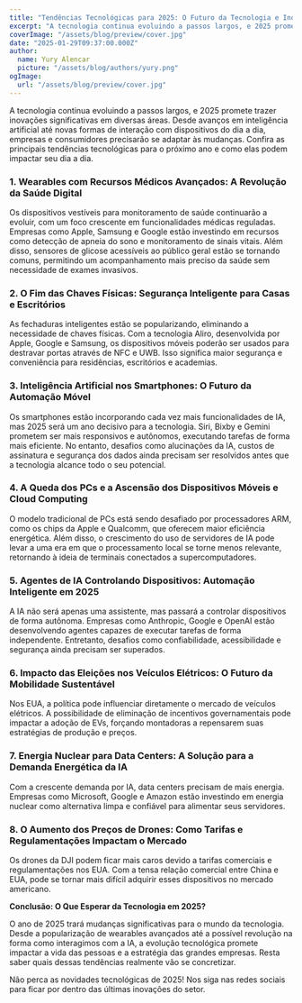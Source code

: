 ```yaml
---
title: "Tendências Tecnológicas para 2025: O Futuro da Tecnologia e Inovações"
excerpt: "A tecnologia continua evoluindo a passos largos, e 2025 promete trazer inovações significativas em diversas áreas. Desde avanços em inteligência artificial até novas formas de interação com dispositivos do dia a dia, empresas e consumidores precisarão se adaptar às mudanças. Confira as principais tendências tecnológicas para o ano de 2025 e como elas podem impactar seu dia a dia."
coverImage: "/assets/blog/preview/cover.jpg"
date: "2025-01-29T09:37:00.000Z"
author:
  name: Yury Alencar
  picture: "/assets/blog/authors/yury.png"
ogImage:
  url: "/assets/blog/preview/cover.jpg"
---
```


A tecnologia continua evoluindo a passos largos, e 2025 promete trazer inovações significativas em diversas áreas. Desde avanços em inteligência artificial até novas formas de interação com dispositivos do dia a dia, empresas e consumidores precisarão se adaptar às mudanças. Confira as principais tendências tecnológicas para o próximo ano e como elas podem impactar seu dia a dia.

### 1. Wearables com Recursos Médicos Avançados: A Revolução da Saúde Digital

Os dispositivos vestíveis para monitoramento de saúde continuarão a evoluir, com um foco crescente em funcionalidades médicas reguladas. Empresas como Apple, Samsung e Google estão investindo em recursos como detecção de apneia do sono e monitoramento de sinais vitais. Além disso, sensores de glicose acessíveis ao público geral estão se tornando comuns, permitindo um acompanhamento mais preciso da saúde sem necessidade de exames invasivos.

### 2. O Fim das Chaves Físicas: Segurança Inteligente para Casas e Escritórios

As fechaduras inteligentes estão se popularizando, eliminando a necessidade de chaves físicas. Com a tecnologia Aliro, desenvolvida por Apple, Google e Samsung, os dispositivos móveis poderão ser usados para destravar portas através de NFC e UWB. Isso significa maior segurança e conveniência para residências, escritórios e academias.

### 3. Inteligência Artificial nos Smartphones: O Futuro da Automação Móvel

Os smartphones estão incorporando cada vez mais funcionalidades de IA, mas 2025 será um ano decisivo para a tecnologia. Siri, Bixby e Gemini prometem ser mais responsivos e autônomos, executando tarefas de forma mais eficiente. No entanto, desafios como alucinações da IA, custos de assinatura e segurança dos dados ainda precisam ser resolvidos antes que a tecnologia alcance todo o seu potencial.

### 4. A Queda dos PCs e a Ascensão dos Dispositivos Móveis e Cloud Computing

O modelo tradicional de PCs está sendo desafiado por processadores ARM, como os chips da Apple e Qualcomm, que oferecem maior eficiência energética. Além disso, o crescimento do uso de servidores de IA pode levar a uma era em que o processamento local se torne menos relevante, retornando à ideia de terminais conectados a supercomputadores.

### 5. Agentes de IA Controlando Dispositivos: Automação Inteligente em 2025

A IA não será apenas uma assistente, mas passará a controlar dispositivos de forma autônoma. Empresas como Anthropic, Google e OpenAI estão desenvolvendo agentes capazes de executar tarefas de forma independente. Entretanto, desafios como confiabilidade, acessibilidade e segurança ainda precisam ser superados.

### 6. Impacto das Eleições nos Veículos Elétricos: O Futuro da Mobilidade Sustentável

Nos EUA, a política pode influenciar diretamente o mercado de veículos elétricos. A possibilidade de eliminação de incentivos governamentais pode impactar a adoção de EVs, forçando montadoras a repensarem suas estratégias de produção e preços.

### 7. Energia Nuclear para Data Centers: A Solução para a Demanda Energética da IA

Com a crescente demanda por IA, data centers precisam de mais energia. Empresas como Microsoft, Google e Amazon estão investindo em energia nuclear como alternativa limpa e confiável para alimentar seus servidores.

### 8. O Aumento dos Preços de Drones: Como Tarifas e Regulamentações Impactam o Mercado

Os drones da DJI podem ficar mais caros devido a tarifas comerciais e regulamentações nos EUA. Com a tensa relação comercial entre China e EUA, pode se tornar mais difícil adquirir esses dispositivos no mercado americano.

**Conclusão: O Que Esperar da Tecnologia em 2025?**

O ano de 2025 trará mudanças significativas para o mundo da tecnologia. Desde a popularização de wearables avançados até a possível revolução na forma como interagimos com a IA, a evolução tecnológica promete impactar a vida das pessoas e a estratégia das grandes empresas. Resta saber quais dessas tendências realmente vão se concretizar.

Não perca as novidades tecnológicas de 2025! Nos siga nas redes sociais para ficar por dentro das últimas inovações do setor.

